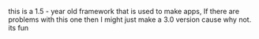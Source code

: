this is a 1.5 - year old framework that is used to make apps, If there are problems with this one then I might just make a 3.0 version cause why not. its fun
